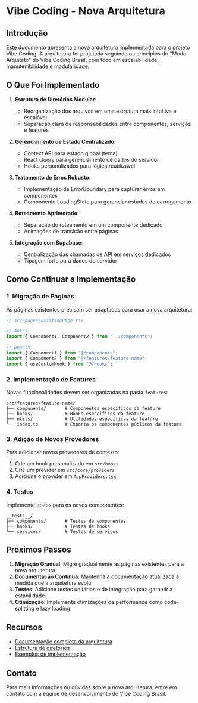 # Vibe Coding - Nova Arquitetura

## Introdução

Este documento apresenta a nova arquitetura implementada para o projeto Vibe Coding. A arquitetura foi projetada seguindo os princípios do "Modo Arquiteto" do Vibe Coding Brasil, com foco em escalabilidade, manutenibilidade e modularidade.

## O Que Foi Implementado

1. **Estrutura de Diretórios Modular**:

   - Reorganização dos arquivos em uma estrutura mais intuitiva e escalável
   - Separação clara de responsabilidades entre componentes, serviços e features

2. **Gerenciamento de Estado Centralizado**:

   - Context API para estado global (tema)
   - React Query para gerenciamento de dados do servidor
   - Hooks personalizados para lógica reutilizável

3. **Tratamento de Erros Robusto**:

   - Implementação de ErrorBoundary para capturar erros em componentes
   - Componente LoadingState para gerenciar estados de carregamento

4. **Roteamento Aprimorado**:

   - Separação do roteamento em um componente dedicado
   - Animações de transição entre páginas

5. **Integração com Supabase**:
   - Centralização das chamadas de API em serviços dedicados
   - Tipagem forte para dados do servidor

## Como Continuar a Implementação

### 1. Migração de Páginas

As páginas existentes precisam ser adaptadas para usar a nova arquitetura:

```typescript
// src/pages/ExistingPage.tsx

// Antes
import { Component1, Component2 } from "../components";

// Depois
import { Component1 } from "@/components";
import { Component2 } from "@/features/feature-name";
import { useCustomHook } from "@/hooks";
```

### 2. Implementação de Features

Novas funcionalidades devem ser organizadas na pasta `features`:

```
src/features/feature-name/
├── components/       # Componentes específicos da feature
├── hooks/            # Hooks específicos da feature
├── utils/            # Utilidades específicas da feature
└── index.ts          # Exporta os componentes públicos da feature
```

### 3. Adição de Novos Provedores

Para adicionar novos provedores de contexto:

1. Crie um hook personalizado em `src/hooks`
2. Crie um provider em `src/core/providers`
3. Adicione o provider em `AppProviders.tsx`

### 4. Testes

Implemente testes para os novos componentes:

```
__tests__/
├── components/       # Testes de componentes
├── hooks/            # Testes de hooks
└── services/         # Testes de serviços
```

## Próximos Passos

1. **Migração Gradual**: Migre gradualmente as páginas existentes para a nova arquitetura
2. **Documentação Contínua**: Mantenha a documentação atualizada à medida que a arquitetura evolui
3. **Testes**: Adicione testes unitários e de integração para garantir a estabilidade
4. **Otimização**: Implemente otimizações de performance como code-splitting e lazy loading

## Recursos

- [Documentação completa da arquitetura](./ARCHITECTURE.md)
- [Estrutura de diretórios](#o-que-foi-implementado)
- [Exemplos de implementação](#como-continuar-a-implementação)

## Contato

Para mais informações ou dúvidas sobre a nova arquitetura, entre em contato com a equipe de desenvolvimento do Vibe Coding Brasil.
